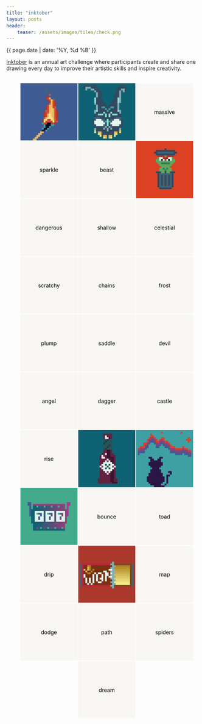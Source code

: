 ```yaml
---
title: "inktober"
layout: posts
header:
    teaser: /assets/images/tiles/check.png
---
```


{{ page.date | date: '%Y, %d %B' }}

<style>
    .inktober-list {
        display: flex;
        flex-wrap: wrap; /* Allows cards to wrap to the next line */
        gap: 2px; /* Spacing between cards */
        justify-content: center; /* Center the cards */
    }
    .flip-card {
        background-color: transparent;
        width: 150px;
        height: 150px;
        perspective: 1000px;
        margin: 0;
    }
    .flip-card-inner {
        position: relative;
        width: 100%;
        height: 100%;
        text-align: center;
        transition: transform 0.6s;
        transform-style: preserve-3d;
    }
    .flip-card:hover .flip-card-inner {
        transform: rotateY(180deg);
    }

    .flip-card-inner.flipped {
        transform: rotateY(180deg); /* Start flipped */
    }
    .flip-card:hover .flip-card-inner.flipped {
        transform: rotateY(0deg); /* Turn back to front on hover */
    }


    .flip-card-front, .flip-card-back {
        position: absolute;
        width: 100%;
        height: 100%;
        backface-visibility: hidden;
    }
    .flip-card-front {
        background-color: #f8f7f3;
        color: black;
        display: flex;
        flex-direction: column;
        justify-content: center;
        align-items: center;
        position: relative;
    }
    .flip-card-back {
        position: absolute;
        top: 0;
        left: 0;
        width: 100%;
        height: 100%;
        background-color: #2980b9;
        color: white;
        transform: rotateY(180deg);
        display: flex;
        justify-content: center;
        align-items: center;
        overflow: hidden;
    }
    .flip-card-back img {
        max-width: 100%; /* Full width but maintain aspect ratio */
        max-height: 100%; /* Full height but maintain aspect ratio */
    }
</style>

<a href="https://inktober.com/">Inktober</a> is an annual art challenge where participants create and share one drawing every day to improve their artistic skills and inspire creativity.
<br>
<br>

<ul class="inktober-list">
<div class="flip-card">
    <div class="flip-card-inner flipped">
        <div class="flip-card-front">fire</div>>
        <div class="flip-card-back">
            <img src="/assets/images/misc/inktober/31-fir.png">
        </div>
    </div>
</div>
<div class="flip-card">
    <div class="flip-card-inner flipped">
        <div class="flip-card-front">
            rush
        </div>
        <div class="flip-card-back">
            <img src="/assets/images/misc/inktober/30-rush.png">
        </div>
    </div>
</div>
<div class="flip-card">
    <div class="flip-card-inner">
        <div class="flip-card-front">
            massive
        </div>
        <div class="flip-card-back">
            <img src="/assets/images/misc/inktober/29-massiv.png">
        </div>
    </div>
</div>
<div class="flip-card">
    <div class="flip-card-inner">
        <div class="flip-card-front">
            sparkle
        </div>
        <div class="flip-card-back">
            <img src="/assets/images/misc/inktober/28-sparkl.png">
        </div>
    </div>
</div>
<div class="flip-card">
    <div class="flip-card-inner">
        <div class="flip-card-front">
            beast
        </div>
        <div class="flip-card-back">
            <img src="/assets/images/misc/inktober/27-beast.png">
        </div>
    </div>
</div>
<div class="flip-card">
    <div class="flip-card-inner flipped">
        <div class="flip-card-front">
            remove
        </div>
        <div class="flip-card-back">
            <img src="/assets/images/misc/inktober/26-rm.png">
        </div>
    </div>
</div>
<div class="flip-card">
    <div class="flip-card-inner">
        <div class="flip-card-front">
            dangerous
        </div>
        <div class="flip-card-back">
            <img src="/assets/images/misc/inktober/25-dangerous.png">
        </div>
    </div>
</div>
<div class="flip-card">
    <div class="flip-card-inner">
        <div class="flip-card-front">
            shallow
        </div>
        <div class="flip-card-back">
            <img src="/assets/images/misc/inktober/24-shallow.png">
        </div>
    </div>
</div>
<div class="flip-card">
    <div class="flip-card-inner">
        <div class="flip-card-front">
            celestial
        </div>
        <div class="flip-card-back">
            <img src="/assets/images/misc/inktober/23-celestial.png">
        </div>
    </div>
</div>
<div class="flip-card">
    <div class="flip-card-inner">
        <div class="flip-card-front">
            scratchy
        </div>
        <div class="flip-card-back">
            <img src="/assets/images/misc/inktober/22-scratchy.png">
        </div>
    </div>
</div>
<div class="flip-card">
    <div class="flip-card-inner">
        <div class="flip-card-front">
            chains
        </div>
        <div class="flip-card-back">
            <img src="/assets/images/misc/inktober/21-chains.png">
        </div>
    </div>
</div>
<div class="flip-card">
    <div class="flip-card-inner">
        <div class="flip-card-front">
            frost
        </div>
        <div class="flip-card-back">
            <img src="/assets/images/misc/inktober/20-frost.png">
        </div>
    </div>
</div>
<div class="flip-card">
    <div class="flip-card-inner">
        <div class="flip-card-front">
            plump
        </div>
        <div class="flip-card-back">
            <img src="/assets/images/misc/inktober/19-plump.png">
        </div>
    </div>
</div>
<div class="flip-card">
    <div class="flip-card-inner">
        <div class="flip-card-front">
            saddle
        </div>
        <div class="flip-card-back">
            <img src="/assets/images/misc/inktober/18-saddle.png">
        </div>
    </div>
</div>
<div class="flip-card">
    <div class="flip-card-inner">
        <div class="flip-card-front">
            devil
        </div>
        <div class="flip-card-back">
            <img src="/assets/images/misc/inktober/17-devil.png">
        </div>
    </div>
</div>
<div class="flip-card">
    <div class="flip-card-inner">
        <div class="flip-card-front">
            angel
        </div>
        <div class="flip-card-back">
            <img src="/assets/images/misc/inktober/16-angel.png">
        </div>
    </div>
</div>
<div class="flip-card">
    <div class="flip-card-inner">
        <div class="flip-card-front">
            dagger
        </div>
        <div class="flip-card-back">
            <img src="/assets/images/misc/inktober/15-dagger.png">
        </div>
    </div>
</div>
<div class="flip-card">
    <div class="flip-card-inner">
        <div class="flip-card-front">
            castle
        </div>
        <div class="flip-card-back">
            <img src="/assets/images/misc/inktober/14-castle.png">
        </div>
    </div>
</div>
<div class="flip-card">
    <div class="flip-card-inner">
        <div class="flip-card-front">
            rise
        </div>
        <div class="flip-card-back">
            <img src="/assets/images/misc/inktober/13-rise.png">
        </div>
    </div>
</div>
<div class="flip-card">
    <div class="flip-card-inner flipped">
        <div class="flip-card-front">
            spicy
        </div>
        <div class="flip-card-back">
            <img src="/assets/images/misc/inktober/12-spicy.png">
        </div>
    </div>
</div>
<div class="flip-card">
    <div class="flip-card-inner flipped">
        <div class="flip-card-front">
            wander
        </div>
        <div class="flip-card-back">
            <img src="/assets/images/misc/inktober/11-wander.png">
        </div>
    </div>
</div>
<div class="flip-card">
    <div class="flip-card-inner flipped">
        <div class="flip-card-front">
            fortune
        </div>
        <div class="flip-card-back">
            <img src="/assets/images/misc/inktober/10-fortune.png">
        </div>
    </div>
</div>
<div class="flip-card">
    <div class="flip-card-inner">
        <div class="flip-card-front">
            bounce
        </div>
        <div class="flip-card-back">
            <img src="/assets/images/misc/inktober/9-bounce.png">
        </div>
    </div>
</div>
<div class="flip-card">
    <div class="flip-card-inner">
        <div class="flip-card-front">
            toad
        </div>
        <div class="flip-card-back">
            <img src="/assets/images/misc/inktober/8-toad.png">
        </div>
    </div>
</div>
<div class="flip-card">
    <div class="flip-card-inner">
        <div class="flip-card-front">
            drip
        </div>
        <div class="flip-card-back">
            <img src="/assets/images/misc/inktober/7-drip.png">
        </div>
    </div>
</div>
<div class="flip-card">
    <div class="flip-card-inner flipped">
        <div class="flip-card-front">
            golden
        </div>
        <div class="flip-card-back">
            <img src="/assets/images/misc/inktober/6-golden.png">
        </div>
    </div>
</div>
<div class="flip-card">
    <div class="flip-card-inner">
        <div class="flip-card-front">
            map
        </div>
        <div class="flip-card-back">
            <img src="/assets/images/misc/inktober/5-map.png">
        </div>
    </div>
</div>
<div class="flip-card">
    <div class="flip-card-inner">
        <div class="flip-card-front">
            dodge
        </div>
        <div class="flip-card-back">
            <img src="/assets/images/misc/inktober/4-dodge.jpeg">
        </div>
    </div>
</div>
<div class="flip-card">
    <div class="flip-card-inner">
        <div class="flip-card-front">
            path
        </div>
        <div class="flip-card-back">
            <img src="/assets/images/misc/inktober/3-path.jpeg">
        </div>
    </div>
</div>
<div class="flip-card">
    <div class="flip-card-inner">
        <div class="flip-card-front">
            spiders
        </div>
        <div class="flip-card-back">
            <img src="/assets/images/misc/inktober/2-spiders.jpeg">
        </div>
    </div>
</div>
<div class="flip-card">
    <div class="flip-card-inner">
        <div class="flip-card-front">
            dream
        </div>
        <div class="flip-card-back">
            <img src="/assets/images/misc/inktober/1-dream.jpeg">
        </div>
    </div>
</div>
</ul>
